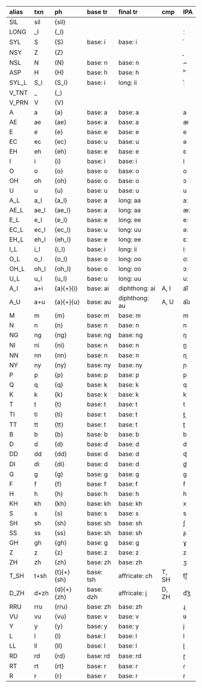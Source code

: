 alias    | txn      | ph             | base tr    | final tr           | cmp      | IPA
:---     | :---     | :---           | :---       | :---               | :---     | :---
SIL      | sil      | {sil}          |            |                    |          |
LONG     | _l       | {_l}           |            |                    |          | ː
SYL      | S        | {S}            | base: i    | base: i            |          | ̍
NSY      | Z        | {Z}            |            |                    |          | ̯
NSL      | N        | {N}            | base: n    | base: n            |          | ~
ASP      | H        | {H}            | base: h    | base: h            |          | ʰ
SYL_L    | S_l      | {S_l}          | base: i    | long: ii           |          | ̍ː
V_TNT    | _        | {_}            |            |                    |          |
V_PRN    | V        | {V}            |            |                    |          |
A        | a        | {a}            | base: a    | base: a            |          | a
AE       | ae       | {ae}           | base: a    | base: a            |          | æ
E        | e        | {e}            | base: e    | base: e            |          | e
EC       | ec       | {ec}           | base: u    | base: u            |          | ə
EH       | eh       | {eh}           | base: e    | base: e            |          | ɛ
I        | i        | {i}            | base: i    | base: i            |          | i
O        | o        | {o}            | base: o    | base: o            |          | o
OH       | oh       | {oh}           | base: o    | base: o            |          | ɔ
U        | u        | {u}            | base: u    | base: u            |          | u
A_L      | a_l      | {a_l}          | base: a    | long: aa           |          | aː
AE_L     | ae_l     | {ae_l}         | base: a    | long: aa           |          | æː
E_L      | e_l      | {e_l}          | base: e    | long: ee           |          | eː
EC_L     | ec_l     | {ec_l}         | base: u    | long: uu           |          | əː
EH_L     | eh_l     | {eh_l}         | base: e    | long: ee           |          | ɛː
I_L      | i_l      | {i_l}          | base: i    | long: ii           |          | iː
O_L      | o_l      | {o_l}          | base: o    | long: oo           |          | oː
OH_L     | oh_l     | {oh_l}         | base: o    | long: oo           |          | ɔː
U_L      | u_l      | {u_l}          | base: u    | long: uu           |          | uː
A_I      | a+i      | {a}{+}{i}      | base: ai   | diphthong: ai      | A, I     | a͡i
A_U      | a+u      | {a}{+}{u}      | base: au   | diphthong: au      | A, U     | a͡u
M        | m        | {m}            | base: m    | base: m            |          | m
N        | n        | {n}            | base: n    | base: n            |          | n
NG       | ng       | {ng}           | base: ng   | base: ng           |          | ŋ
NI       | ni       | {ni}           | base: n    | base: n            |          | n̪
NN       | nn       | {nn}           | base: n    | base: n            |          | ɳ
NY       | ny       | {ny}           | base: ny   | base: ny           |          | ɲ
P        | p        | {p}            | base: p    | base: p            |          | p
Q        | q        | {q}            | base: k    | base: k            |          | q
K        | k        | {k}            | base: k    | base: k            |          | k
T        | t        | {t}            | base: t    | base: t            |          | t
TI       | ti       | {ti}           | base: t    | base: t            |          | t̪
TT       | tt       | {tt}           | base: t    | base: t            |          | ʈ
B        | b        | {b}            | base: b    | base: b            |          | b
D        | d        | {d}            | base: d    | base: d            |          | d
DD       | dd       | {dd}           | base: d    | base: d            |          | ɖ
DI       | di       | {di}           | base: d    | base: d            |          | d̪
G        | g        | {g}            | base: g    | base: g            |          | ɡ
F        | f        | {f}            | base: f    | base: f            |          | f
H        | h        | {h}            | base: h    | base: h            |          | h
KH       | kh       | {kh}           | base: kh   | base: kh           |          | x
S        | s        | {s}            | base: s    | base: s            |          | s
SH       | sh       | {sh}           | base: sh   | base: sh           |          | ʃ
SS       | ss       | {ss}           | base: sh   | base: sh           |          | ʂ
GH       | gh       | {gh}           | base: g    | base: g            |          | ɣ
Z        | z        | {z}            | base: z    | base: z            |          | z
ZH       | zh       | {zh}           | base: zh   | base: zh           |          | ʒ
T_SH     | t+sh     | {t}{+}{sh}     | base: tsh  | affricate: ch      | T, SH    | t͡ʃ
D_ZH     | d+zh     | {d}{+}{zh}     | base: dzh  | affricate: j       | D, ZH    | d͡ʒ
RRU      | rru      | {rru}          | base: zh   | base: zh           |          | ɻ
VU       | vu       | {vu}           | base: v    | base: v            |          | ʋ
Y        | y        | {y}            | base: y    | base: y            |          | j
L        | l        | {l}            | base: l    | base: l            |          | l
LL       | ll       | {ll}           | base: l    | base: l            |          | ɭ
RD       | rd       | {rd}           | base: rd   | base: rd           |          | ɽ
RT       | rt       | {rt}           | base: r    | base: r            |          | ɾ
R        | r        | {r}            | base: r    | base: r            |          | r
